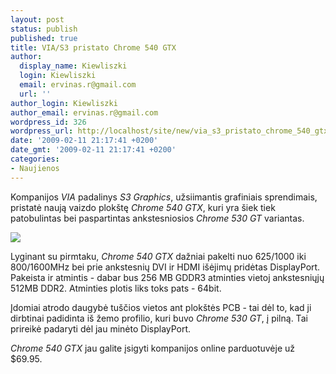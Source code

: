 ```yaml
---
layout: post
status: publish
published: true
title: VIA/S3 pristato Chrome 540 GTX
author:
  display_name: Kiewliszki
  login: Kiewliszki
  email: ervinas.r@gmail.com
  url: ''
author_login: Kiewliszki
author_email: ervinas.r@gmail.com
wordpress_id: 326
wordpress_url: http://localhost/site/new/via_s3_pristato_chrome_540_gtx/
date: '2009-02-11 21:17:41 +0200'
date_gmt: '2009-02-11 21:17:41 +0200'
categories:
- Naujienos
---
```

<p>Kompanijos <i>VIA</i> padalinys <i>S3 Graphics</i>, užsiimantis grafiniais sprendimais, pristatė naują vaizdo plokštę <i>Chrome 540 GTX</i>, kuri yra šiek tiek patobulintas bei paspartintas ankstesniosios <i>Chrome 530 GT</i> variantas.  </p>
<p><img src="http://svarke.technews.lt/vias3.jpg" /></p>
<p>Lyginant su pirmtaku, <i>Chrome 540 GTX</i> dažniai pakelti nuo 625/1000 iki 800/1600MHz bei prie ankstesnių DVI ir HDMI išėjimų pridėtas DisplayPort. Pakeista ir atmintis - dabar bus 256 MB GDDR3 atminties vietoj ankstesniųjų 512MB DDR2. Atminties plotis liks toks pats - 64bit.</p>
<p>Įdomiai atrodo daugybė tuščios vietos ant plokštės PCB - tai dėl to, kad ji dirbtinai padidinta iš žemo profilio, kuri buvo <i>Chrome 530 GT</i>, į pilną. Tai prireikė padaryti dėl jau minėto DisplayPort. </p>
<p><i>Chrome 540 GTX</i> jau galite įsigyti kompanijos online parduotuvėje už $69.95.<br />
  </p>
